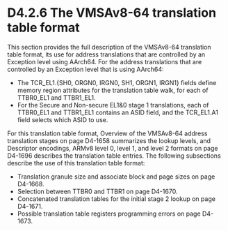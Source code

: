 # D4.2.6 The VMSAv8-64 translation table format

This section provides the full description of the VMSAv8-64 translation table format, its use for address translations that are controlled by an Exception level using AArch64.
For the address translations that are controlled by an Exception level that is using AArch64:
* The TCR_EL1.{SH0, ORGN0, IRGN0, SH1, ORGN1, IRGN1} fields define memory region attributes for
the translation table walk, for each of TTBR0_EL1 and TTBR1_EL1.
* For the Secure and Non-secure EL1&0 stage 1 translations, each of TTBR0_EL1 and TTBR1_EL1 contains
an ASID field, and the TCR_EL1.A1 field selects which ASID to use.

For this translation table format, Overview of the VMSAv8-64 address translation stages on page D4-1658 summarizes the lookup levels, and Descriptor encodings, ARMv8 level 0, level 1, and level 2 formats on page D4-1696 describes the translation table entries.
The following subsections describe the use of this translation table format:

* Translation granule size and associate block and page sizes on page D4-1668.
* Selection between TTBR0 and TTBR1 on page D4-1670.
* Concatenated translation tables for the initial stage 2 lookup on page D4-1671.
* Possible translation table registers programming errors on page D4-1673.
